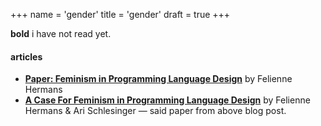+++
name = 'gender'
title = 'gender'
draft = true
+++

**bold** i have not read yet.

#### articles

- **[Paper: Feminism in Programming Language Design](https://www.felienne.com/archives/8470)** by Felienne Hermans
- **[A Case For Feminism in Programming Language Design](https://dl.acm.org/doi/10.1145/3689492.3689809)** by Felienne Hermans & Ari Schlesinger — said paper from above blog post.
